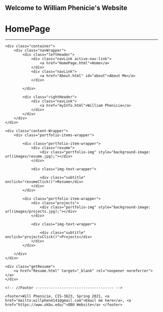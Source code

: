 ## Welcome to William Phenicie's Website
<!DOCTYPE html>
<html lang="en">
<head>
    <meta charset="UTF-8">
    <meta http-equiv="X-UA-Compatible" content="IE=edge">
    <meta name="viewport" content="width=device-width, initial-scale=1.0, maximum-scale=1.0">
    <title>HomePage</title>
    <link rel="stylesheet" href="Agenda.js">
    <link href="HomePage.css" type="text/css" rel="stylesheet">
</head>

<html>
<body>

 <!-- //Top header ---------------------- -->
<h1>HomePage</h1>
<hr>
    
    <div class="container">
        <div class="navWrapper">
            <div class="leftHeader">
                <div class="navLink active-nav-link">
                    <a href="HomePage.html">Home</a>
                </div>
                <div class="navLink">
                    <a href="About.html" id="about">About Me</a>
                </div>

            </div>
            
            <div class="rightHeader">
                <div class="navLink">
                    <a href="myInfo.html">William Phenicie</a>
                </div>
            </div>
        </div>
    </div>

    <div class="content-Wrapper">
        <div class="portfolio-items-wrapper">

            <div class="portfolio-item-wrapper">
                <div class="resume">
                    <div class="portfolio-img" style="background-image: url(images/resume.jpg);"></div>
                </div>

                <div class="img-text-wrapper">

                    <div class="subtitle" onclick="resumeClick()">Resume</div>
                </div>
            </div>

            <div class="portfolio-item-wrapper">
                <div class="projects">
                    <div class="portfolio-img" style="background-image: url(images/projects.jpg);"></div>
                </div>

                <div class="img-text-wrapper">

                    <div class="subtitle" onclick="projectsClick()">Projects</div>
                </div>
            </div>

        </div>
    </div>

    <div class="getResume">
        <a href="Resume.html" target="_blank" rel="noopener noreferrer"></a>
    </div>

    <!-- //Footer ------------------------------------ -->

    <footer>Will Phenicie, CIS-3623, Spring 2021, <a href="mailto:willphen4141@gmail.com">Email me here</a>, <a href="https://www.okbu.edu/">OBU Website</a> </footer>

</body>

<script>
    const portfolioItems = document.querySelectorAll('.portfolio-item-wrapper')
    const resumeImg = document.querySelector('.resume')
    const projectsImg = document.querySelector('.projects')

    var resume = document.getElementById("resume")
    var projects = document.getElementById("projects")

    function resumeClick() {
        window.open("Resume.html")
    }

    function projectsClick() {
        window.open("Personal Interest Page.html")
    }



    portfolioItems.forEach(portfolioItems => {
        portfolioItems.addEventListener('mouseover', () => {
            portfolioItems.childNodes[1].classList.add('img-darken')
        })

        portfolioItems.addEventListener('mouseout', () => {
            portfolioItems.childNodes[1].classList.remove('img-darken')
        })
    })
    

</script>
</html>
